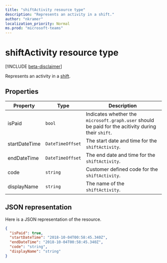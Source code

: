 ```yaml
---
title: "shiftActivity resource type"
description: "Represents an activity in a shift."
author: "nkramer"
localization_priority: Normal
ms.prod: "microsoft-teams"
---
```


# shiftActivity resource type

[!INCLUDE [beta-disclaimer](../../includes/beta-disclaimer.md)]

Represents an activity in a [shift](shift.md).

## Properties
| Property                         | Type                    | Description                                                                                                                                                                        |
|------------------------------|-------------------------|---------------------------------------------------------------------------------------------|
| isPaid               | `bool`                  | Indicates whether the `microsoft.graph.user` should be paid for the acitivity during their `shift`.     |
| startDateTime               | `DateTimeOffset`                  | The start date and time for the `shiftActivity`.     |
| endDateTime               | `DateTimeOffset`                  | The end date and time for the `shiftActivity`.     |
| code               | `string`                  | Customer defined code for the `shiftActivity`.     |
| displayName               | `string`                  | The name of the `shiftActivity`.     |

## JSON representation

Here is a JSON representation of the resource.

<!-- {
  "blockType": "resource",
  "keyProperty": "id",
  "@odata.type": "microsoft.graph.shiftActivity"
}-->
```json
{
  "isPaid": true,
  "startDateTime": "2018-10-04T00:58:45.340Z",
  "endDateTime": "2018-10-04T00:58:45.340Z",
  "code": "string",
  "displayName": "string"
}
```


<!-- uuid: 8fcb5dbc-d5aa-4681-8e31-b001d5168d79
2015-10-25 14:57:30 UTC -->
<!--
{
  "type": "#page.annotation",
  "description": "shiftActivity resource",
  "keywords": "",
  "section": "documentation",
  "tocPath": "",
  "suppressions": [
    "Error: /api-reference/beta/resources/shiftactivity.md:\r\n      Exception processing links.\r\n    System.ArgumentException: Link Definition was null. Link text: !INCLUDE [beta-disclaimer](../../includes/beta-disclaimer.md)\r\n      at ApiDoctor.Validation.DocFile.get_LinkDestinations()\r\n      at ApiDoctor.Validation.DocSet.ValidateLinks(Boolean includeWarnings, String[] relativePathForFiles, IssueLogger issues, Boolean requireFilenameCaseMatch, Boolean printOrphanedFiles)"
  ]
}
-->
